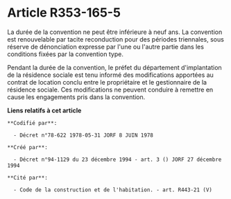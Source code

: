 # Article R353-165-5

La durée de la convention ne peut être inférieure à neuf ans. La convention est renouvelable par tacite reconduction pour des
périodes triennales, sous réserve de dénonciation expresse par l'une ou l'autre partie dans les conditions fixées par la
convention type.

Pendant la durée de la convention, le préfet du département d'implantation de la résidence sociale est tenu informé des
modifications apportées au contrat de location conclu entre le propriétaire et le gestionnaire de la résidence sociale. Ces
modifications ne peuvent conduire à remettre en cause les engagements pris dans la convention.

**Liens relatifs à cet article**

	**Codifié par**:

	  - Décret n°78-622 1978-05-31 JORF 8 JUIN 1978

	**Créé par**:

	  - Décret n°94-1129 du 23 décembre 1994 - art. 3 () JORF 27 décembre 1994

	**Cité par**:

	  - Code de la construction et de l'habitation. - art. R443-21 (V)
